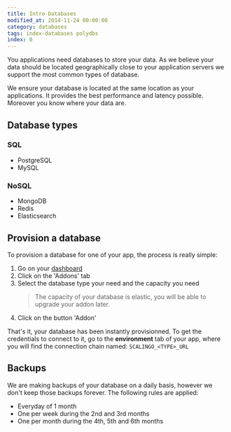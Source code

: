 ```yaml
---
title: Intro Databases
modified_at: 2014-11-24 00:00:00
category: databases
tags: index-databases polydbs
index: 0
---
```


You applications need databases to store your data. As we believe your data
should be located geographically close to your application servers we support
the most common types of database.

We ensure your database is located at the same location as your applications.
It provides the best performance and latency possible. Moreover you know where
your data are.

## Database types

### SQL

* PostgreSQL
* MySQL

### NoSQL

* MongoDB
* Redis
* Elasticsearch

## Provision a database

To provision a database for one of your app, the process is really simple:

1. Go on your [dashboard](https://my.scalingo.com/apps)
2. Click on the 'Addons' tab
3. Select the database type your need and the capacity you need
   <blockquote class="bg-info">
     The capacity of your database is elastic, you will be able to upgrade
     your addon later.
   </blockquote>
4. Click on the button 'Addon'

That's it, your database has been instantly provisionned. To get the
credentials to connect to it, go to the __environment__ tab of your app,
where you will find the connection chain named: `SCALINGO_<TYPE>_URL`

## Backups

We are making backups of your database on a daily basis, however we don't keep
those backups forever. The following rules are applied:

* Everyday of 1 month
* One per week during the 2nd and 3rd months
* One per month during the 4th, 5th and 6th months
